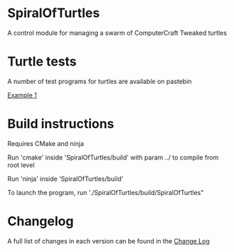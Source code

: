 # SpiralOfTurtles

A control module for managing a swarm of ComputerCraft Tweaked turtles

# Turtle tests

A number of test programs for turtles are available on pastebin

[Example 1](https://pastebin.com/X6Gciz79)

# Build instructions

Requires CMake and ninja

Run 'cmake' inside 'SpiralOfTurtles/build' with param ../ to compile from root level

Run 'ninja' inside 'SpiralOfTurtles/build'

To launch the program, run './SpiralOfTurtles/build/SpiralOfTurtles"

# Changelog

A full list of changes in each version can be found in the [Change Log](changelog.md)